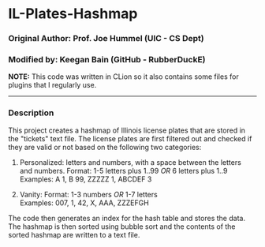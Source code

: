 # IL-Plates-Hashmap

### Original Author: Prof. Joe Hummel (UIC - CS Dept)
### Modified by: Keegan Bain (GitHub - RubberDuckE)


**NOTE:** This code was written in CLion so it also contains some files for plugins that I regularly use.

---


### Description

This project creates a hashmap of Illinois license plates that are stored in the "tickets" text file. 
The license plates are first filtered out and checked if they are valid or not based on the following 
two categories:

1. Personalized:
     letters and numbers, with a space between the letters  
     and numbers.  Format: 1-5 letters plus 1..99 *OR*
     6 letters plus 1..9  
     Examples: A 1, B 99, ZZZZZ 1, ABCDEF 3  
     
2. Vanity:
     Format: 1-3 numbers *OR* 1-7 letters  
     Examples: 007, 1, 42, X, AAA, ZZZEFGH  


The code then generates an index for the hash table and stores the data. The hashmap is then sorted using
bubble sort and the contents of the sorted hashmap are written to a text file.
